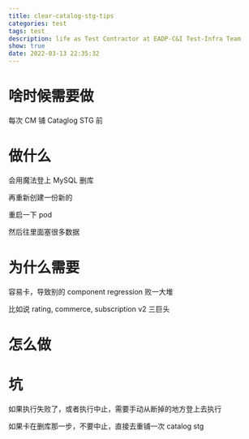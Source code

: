 ```yaml
---
title: clear-catalog-stg-tips
categories: test
tags: test
description: life as Test Contractor at EADP-C&I Test-Infra Team
show: true
date: 2022-03-13 22:35:32
---
```

# 啥时候需要做

每次 CM 铺 Cataglog STG 前

# 做什么

会用魔法登上 MySQL 删库

再重新创建一份新的

重启一下 pod

然后往里面塞很多数据

# 为什么需要

容易卡，导致别的 component regression 败一大堆

比如说 rating, commerce, subscription v2 三巨头

# 怎么做



# 坑

如果执行失败了，或者执行中止，需要手动从断掉的地方登上去执行

如果卡在删库那一步，不要中止，直接去重铺一次 catalog stg
